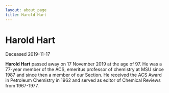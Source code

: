 ```yaml
---
layout: about_page
title: Harold Hart
---
```


Harold Hart
===

Deceased 2019-11-17

**Harold Hart** passed away on 17 November 2019 at the age of 97. He
was a 77-year member of the ACS, emeritus professor of chemistry at
MSU since 1987 and since then a member of our Section. He received the
ACS Award in Petroleum Chemistry in 1962 and served as editor of
Chemical Reviews from 1967-1977.
